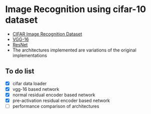 # Image Recognition using cifar-10 dataset

* [CIFAR Image Recognition Dataset](https://www.cs.toronto.edu/~kriz/cifar.html) 
* [VGG-16](https://arxiv.org/abs/1409.1556)
* [ResNet](https://arxiv.org/abs/1603.05027)
* The architectures implemented are variations of the original implementations

## To do list

- [x] cifar data loader
- [x] vgg-16 based network
- [x] normal residual encoder based network
- [x] pre-activation residual encoder based network
- [ ] performance comparison of architectures

